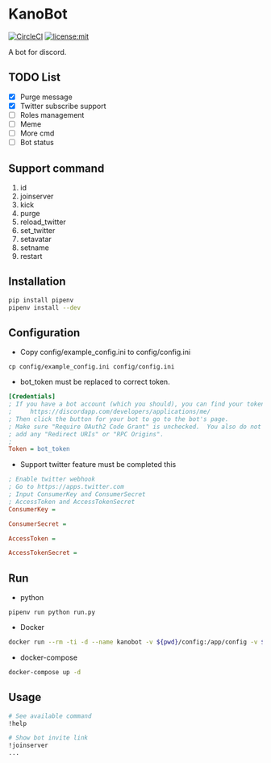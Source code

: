 # KanoBot

[![CircleCI](https://circleci.com/gh/Sean2525/KanoBot/tree/master.svg?style=shield)](https://circleci.com/gh/Sean2525/KanoBot/tree/master)
[![license:mit](https://img.shields.io/badge/license-mit-blue.svg)](https://opensource.org/licenses/MIT)

A bot for discord.

## TODO List

- [x] Purge message
- [x] Twitter subscribe support
- [ ] Roles management
- [ ] Meme
- [ ] More cmd
- [ ] Bot status

## Support command
1. id
2. joinserver
3. kick
4. purge
5. reload_twitter
6. set_twitter
7. setavatar
8. setname
9. restart

## Installation

```bash
pip install pipenv
pipenv install --dev
```

## Configuration

- Copy config/example_config.ini to config/config.ini

```
cp config/example_config.ini config/config.ini
```

- bot_token must be replaced to correct token.

```ini
[Credentials]
; If you have a bot account (which you should), you can find your token here:
;     https://discordapp.com/developers/applications/me/
; Then click the button for your bot to go to the bot's page.
; Make sure "Require OAuth2 Code Grant" is unchecked.  You also do not need to
; add any "Redirect URIs" or "RPC Origins".
;
Token = bot_token
```

- Support twitter feature must be completed this

```ini
; Enable twitter webhook
; Go to https://apps.twitter.com
; Input ConsumerKey and ConsumerSecret
; AccessToken and AccessTokenSecret
ConsumerKey =

ConsumerSecret =

AccessToken =

AccessTokenSecret =
```

## Run

- python

```
pipenv run python run.py
```

- Docker

```bash
docker run --rm -ti -d --name kanobot -v ${pwd}/config:/app/config -v ${pwd}/logs:/app/logs sean2525/kanobot
```

- docker-compose

```bash
docker-compose up -d
```

## Usage

```bash
# See available command
!help

# Show bot invite link
!joinserver
...
```
